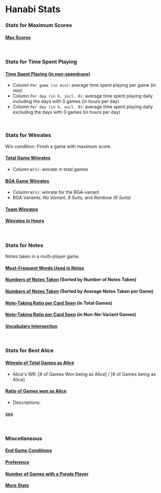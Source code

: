 # Hanabi Stats

### Stats for Maximum Scores

#### [Max Scores](output/total_max_scores.tsv)

<br/>

### Stats for Time Spent Playing

#### [Time Spent Playing (in non-speedruns)](output/time/times_spent.tsv)
- Column `Per game (in min)`: average time spent playing per game (in min)
- Column `Per day (in h, incl. 0)`: average time spent playing daily including the days with 0 games (in hours per day)
- Column `Per day (in h, excl. 0)`: average time spent playing daily excluding the days with 0 games (in hours per day)

<br/>

### Stats for Winrates

Win condition: Finish a game with maximum score.

#### [Total Game Winrates](output/winrate/highest_wr_all.tsv)
- Column `W(%)`: winrate in total games

#### [BGA Game Winrates](output/winrate/highest_wr_bga.tsv)
- Column `W(%)`: winrate for the BGA-variant
- BGA Variants: *No Variant*, *6 Suits*, and *Rainbow (6 Suits)*

#### [Team Winrates](output/winrate/teams_wr.tsv)


#### [Winrates in Hours](output/time/hours_wr.tsv)

<br/>

### Stats for Notes

Notes taken in a multi-player game.

#### [Most-Frequent Words Used in Notes](output/notes/frequent_words.tsv)

#### [Numbers of Notes Taken](output/notes/notes_count.tsv) (Sorted by Number of Notes Taken)

#### [Numbers of Notes Taken](output/notes/notes_count_sorted.tsv) (Sorted by Average Notes Taken per Game)

#### [Note-Taking Ratio per Card Seen](output/notes/notes_rates.tsv) (in Total Games)

#### [Note-Taking Ratio per Card Seen](output/notes/notes_rates_2.tsv) (in Non-No-Variant Games)

#### [Vocabulary Intersection](output/notes/vocabulary_intersection.tsv)

<br/>

### Stats for Best Alice
#### [Winrate of Total Games as Alice](output/winrate/alice/starting_player_rate.tsv)
- Alice's WR: [# of Games Won being as Alice] / [# of Games being as Alice]
#### [Ratio of Games won as Alice](output/winrate/alice/starting_player_rate_2.tsv)
- Descriptions:
#### [xxx](output/winrate/alice/starting_player_upd.tsv)

<br/>

### Miscellaneous

#### [End Game Conditions](output/end_condition.tsv)

#### [Preference](output/preference.tsv)

#### [Number of Games with a Purple Player](output/purples.tsv)

#### [More Stats](output/up_to_date_stats.tsv)
